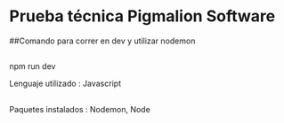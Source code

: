 ﻿# Prueba técnica Pigmalion Software

##Comando para correr en dev y utilizar nodemon

##
npm run dev

Lenguaje utilizado : Javascript
##

Paquetes instalados : Nodemon, Node

##
